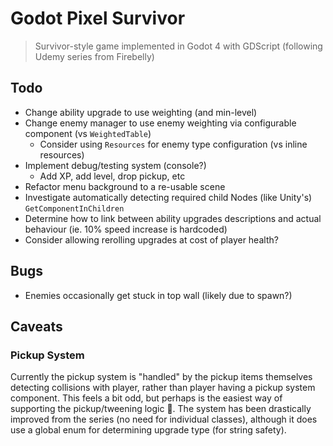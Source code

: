 # Godot Pixel Survivor

> Survivor-style game implemented in Godot 4 with GDScript (following Udemy series from Firebelly)

## Todo

- Change ability upgrade to use weighting (and min-level)
- Change enemy manager to use enemy weighting via configurable component (vs `WeightedTable`)
  - Consider using `Resources` for enemy type configuration (vs inline resources)
- Implement debug/testing system (console?)
  - Add XP, add level, drop pickup, etc
- Refactor menu background to a re-usable scene
- Investigate automatically detecting required child Nodes (like Unity's) `GetComponentInChildren`
- Determine how to link between ability upgrades descriptions and actual behaviour (ie. 10% speed increase is hardcoded)
- Consider allowing rerolling upgrades at cost of player health?

## Bugs

- Enemies occasionally get stuck in top wall (likely due to spawn?)

## Caveats

### Pickup System

Currently the pickup system is "handled" by the pickup items themselves detecting collisions with player, rather than player having a pickup system component. This feels a bit odd, but perhaps is the easiest way of supporting the pickup/tweening logic 🤷. The system has been drastically improved from the series (no need for individual classes), although it does use a global enum for determining upgrade type (for string safety).
